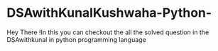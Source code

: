 # DSAwithKunalKushwaha-Python-
Hey There !In this you can checkout the all the solved question in the DSAwithkunal in python programming language
